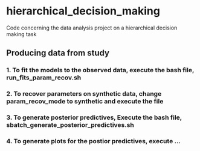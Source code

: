 # hierarchical_decision_making
Code concerning the data analysis project on a hierarchical decision making task


## Producing data from study
### 1. To fit the models to the observed data, execute the bash file, run_fits_param_recov.sh

### 2. To recover parameters on synthetic data, change param_recov_mode to synthetic and execute the file

### 3. To generate posterior predictives, Execute the bash file, sbatch_generate_posterior_predictives.sh

### 4. To generate plots for the postior predictives, execute ...
